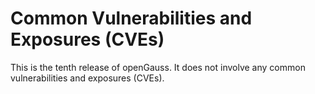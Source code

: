 # Common Vulnerabilities and Exposures \(CVEs\)<a name="EN-US_TOPIC_0289899199"></a>

This is the tenth release of openGauss. It does not involve any common vulnerabilities and exposures \(CVEs\).

